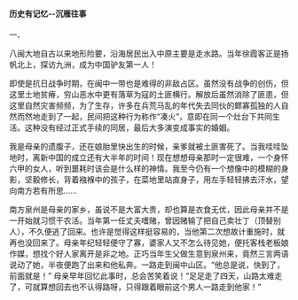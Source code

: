 #### 历史有记忆--沉雁往事

一、

八闽大地自古以来地形险要，沿海居民出入中原主要是走水路。当年徐霞客正是扬帆北上，探访九洲，成为中国驴友第一人！

即使是抗日战争时期，在闽中一带也是难得的非敌占区。虽然没有战争的创伤，但这里土地贫瘠，穷山恶水中更有落草为寇的土匪横行。解放后虽然消除了匪患，但这里自然灾害频频，为了生存，许多在兵荒马乱的年代失去同伙的鳏寡孤独的人自然而然地走到了一起，民间把这种行为称作“凑火”，意即在同一个灶台下共同生活。这种没有经过正式手续的同居，最后大多演变成事实的婚姻。

我是母亲的遗腹子，还在娘胎里快出生的时候，亲爹就被土匪害死了。当我哇哇坠地时，离新中国的成立还有大半年的时间！现在想想母亲那时一定很难，一个身怀六甲的女人，听到噩耗时该会是什么样的神情。我至今仍有一个想像中的模糊的身影，坚毅修长，背着襁褓中的孩子，在菜地里站直身子，用左手轻轻拂去汗水，望向南方若有所思……

南方泉州是母亲的家乡，虽说不是大富大贵，却也算是衣食无优，因此母亲并不是一开始就习惯干农活。当年第一任丈夫嗜赌，曾因赌输了把自己卖壮丁（顶替别人），不久便逃了回来。也许是觉得这样挺容易的，当他第二次想故计重施时，就再也没回来了。母亲年纪轻轻便守了寡，婆家人又不怎么待见她，便托客栈老板娘作媒，想找个好人家离开是非之地。正巧当年生父做生意到泉州来，竟然三言两语说动了她，半夜便跑了出来和他私奔。一路走到闽中山区。“他总是说，快到了，前面就是！” 母亲早年回忆此事时，总会苦笑着说！“足足走了四天，山路太难走了，可就算想回去也不认得路呀，只得跟着眼前这个男人一路走到他家！”
